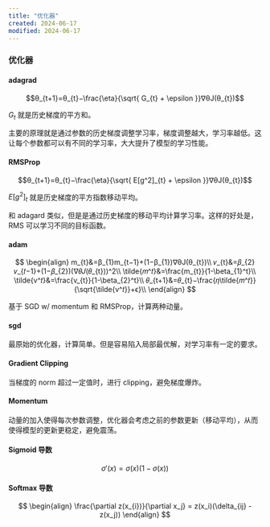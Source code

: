 ```yaml
---
title: "优化器"
created: 2024-06-17
modified: 2024-06-17
---
```


### 优化器

#### adagrad

$$θ_{t+1}​=θ_{t}​−\frac{\eta}{\sqrt{ G_{t} + \epsilon }}​∇θ​J(θ_{t}​)$$

$G_{t}$ 就是历史梯度的平方和。

主要的原理就是通过参数的历史梯度调整学习率，梯度调整越大，学习率越低。这让每个参数都可以有不同的学习率，大大提升了模型的学习性能。

#### RMSProp

$$θ_{t+1}​=θ_{t}​−\frac{\eta}{\sqrt{ E[g^2]_{t} + \epsilon }}​∇θ​J(θ_{t}​)$$

$E[g^2]_{t}$ 就是历史梯度的平方指数移动平均。

和 adagard 类似，但是是通过历史梯度的移动平均计算学习率。这样的好处是，RMS 可以学习不同的目标函数。

#### adam

$$
\begin{align}
m_{t}​&=β_{1}​m_{t−1}​+(1−β_{1}​)∇θ​J(θ_{t})\\
𝑣_{t}&=𝛽_{2}𝑣_{𝑡−1}+(1−𝛽_{2})(∇𝜃𝐽(𝜃_{t}))^2\\
\tilde{𝑚^𝑡}&=\frac{m_{t}}{1-\beta_{1}^t}\\​​
\tilde{v^𝑡}&=\frac{v_{t}}{1-\beta_{2}^t}\\
𝜃_{t+1}&=𝜃_{t}−\frac{𝜂\tilde{𝑚^𝑡}}{\sqrt{\tilde{v^𝑡}}+ϵ}\\
\end{align}
$$

基于 SGD w/ momentum 和 RMSProp，计算两种动量。

#### sgd

最原始的优化器，计算简单。但是容易陷入局部最优解，对学习率有一定的要求。

#### Gradient Clipping

当梯度的 norm 超过一定值时，进行 clipping，避免梯度爆炸。

#### Momentum

动量的加入使得每次参数调整，优化器会考虑之前的参数更新（移动平均），从而使得模型的更新更稳定，避免震荡。

#### Sigmoid 导数

$$\sigma'(x) = \sigma(x)(1 - \sigma(x))$$

#### Softmax 导数

$$
\begin{align}
\frac{\partial z(x_{i})}{\partial x_j} = z(x_i)(\delta_{ij} - z(x_j))
\end{align}
$$